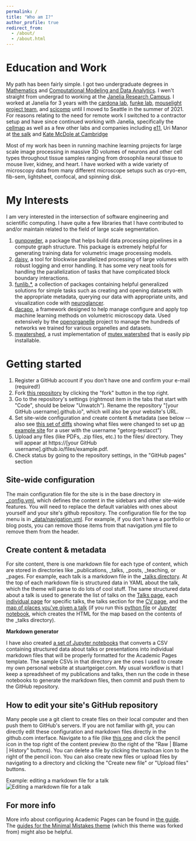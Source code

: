 ```yaml
---
permalink: /
title: "Who am I?"
author_profile: true
redirect_from: 
  - /about/
  - /about.html
---
```


Education and Work
==================

My path has been fairly simple. I got two undergraduate degrees in [Mathematics](https://catalog.vt.edu/undergraduate/college-science/mathematics/mathematics-bs-applied-discrete-mathematics/) and [Computational Modeling and Data Analytics](https://data.science.vt.edu/programs/cmda.html). I wen't straight from undergrad to working at the [Janelia Research Campus](https://www.janelia.org/). I worked at Janelia for 3 years with the [cardona lab](https://www.janelia.org/our-research/former-labs/cardona-lab), [funke lab](https://www.janelia.org/lab/funke-lab), [mouselight project team](https://www.janelia.org/project-team/mouselight), and [scicomp](https://www.janelia.org/support-team/scientific-computing-software) until I moved to Seattle in the summer of 2021. For reasons relating to the need for remote work I switched to a contractor setup and have since continued working with Janelia, specifically the [cellmap](https://www.janelia.org/project-team/cellmap) as well as a few other labs and companies including [e11](https://e11.bio/), Uri Manor at [the salk](https://www.salk.edu/) and [Kate McDole at Cambridge](https://www2.mrc-lmb.cam.ac.uk/group-leaders/h-to-m/kate-mcdole/)

Most of my work has been in running machine learning projects for large scale image processing in massive 3D volumes of neurons and other cell types throughout tissue samples ranging from drosophila neural tissue to mouse liver, kidney, and heart. I have worked with a wide variety of microscopy data from many different microscope setups such as cryo-em, fib-sem, lightsheet, confocal, and spinning disk. 

My Interests
============

I am very interested in the intersection of software engineering and scientific computing. I have quite a few libraries that I have contributed to and/or maintain related to the field of large scale segmentation.
1. [gunpowder](https://github.com/funkelab/gunpowder), a package that helps build data processing pipelines in a compute graph structure. This package is extremely helpful for generating training data for volumetric image processing models.
1. [daisy](https://github.com/funkelab/daisy), a tool for blockwise parallelized processing of large volumes with robust logging and error handling. It has some very neat tools for handling the parallelization of tasks that have complicated block boundary interactions.
1. [funlib.*](https://github.com/orgs/funkelab/repositories?q=funlib), a collection of packages containing helpful generalized solutions for simple tasks such as creating and opening datasets with the appropriate metadata, querying our data with appropriate units, and visualization code with [neuroglancer](https://github.com/google/neuroglancer).
1. [dacapo](https://github.com/janelia-cellmap/dacapo), a framework designed to help manage configure and apply top machine learning methods on volumetric microscopy data. Used extensively by the [openorganelle](https://www.openorganelle.org/) project to manage the hundreds of networks we trained for various organelles and datasets.
1. [mwatershed](https://github.com/pattonw/mwatershed), a rust implementation of [mutex watershed](https://arxiv.org/abs/1904.12654) that is easily pip installable.

Getting started
======
1. Register a GitHub account if you don't have one and confirm your e-mail (required!)
1. Fork [this repository](https://github.com/academicpages/academicpages.github.io) by clicking the "fork" button in the top right. 
1. Go to the repository's settings (rightmost item in the tabs that start with "Code", should be below "Unwatch"). Rename the repository "[your GitHub username].github.io", which will also be your website's URL.
1. Set site-wide configuration and create content & metadata (see below -- also see [this set of diffs](http://archive.is/3TPas) showing what files were changed to set up [an example site](https://getorg-testacct.github.io) for a user with the username "getorg-testacct")
1. Upload any files (like PDFs, .zip files, etc.) to the files/ directory. They will appear at https://[your GitHub username].github.io/files/example.pdf.  
1. Check status by going to the repository settings, in the "GitHub pages" section

Site-wide configuration
------
The main configuration file for the site is in the base directory in [_config.yml](https://github.com/academicpages/academicpages.github.io/blob/master/_config.yml), which defines the content in the sidebars and other site-wide features. You will need to replace the default variables with ones about yourself and your site's github repository. The configuration file for the top menu is in [_data/navigation.yml](https://github.com/academicpages/academicpages.github.io/blob/master/_data/navigation.yml). For example, if you don't have a portfolio or blog posts, you can remove those items from that navigation.yml file to remove them from the header. 

Create content & metadata
------
For site content, there is one markdown file for each type of content, which are stored in directories like _publications, _talks, _posts, _teaching, or _pages. For example, each talk is a markdown file in the [_talks directory](https://github.com/academicpages/academicpages.github.io/tree/master/_talks). At the top of each markdown file is structured data in YAML about the talk, which the theme will parse to do lots of cool stuff. The same structured data about a talk is used to generate the list of talks on the [Talks page](https://academicpages.github.io/talks), each [individual page](https://academicpages.github.io/talks/2012-03-01-talk-1) for specific talks, the talks section for the [CV page](https://academicpages.github.io/cv), and the [map of places you've given a talk](https://academicpages.github.io/talkmap.html) (if you run this [python file](https://github.com/academicpages/academicpages.github.io/blob/master/talkmap.py) or [Jupyter notebook](https://github.com/academicpages/academicpages.github.io/blob/master/talkmap.ipynb), which creates the HTML for the map based on the contents of the _talks directory).

**Markdown generator**

I have also created [a set of Jupyter notebooks](https://github.com/academicpages/academicpages.github.io/tree/master/markdown_generator
) that converts a CSV containing structured data about talks or presentations into individual markdown files that will be properly formatted for the Academic Pages template. The sample CSVs in that directory are the ones I used to create my own personal website at stuartgeiger.com. My usual workflow is that I keep a spreadsheet of my publications and talks, then run the code in these notebooks to generate the markdown files, then commit and push them to the GitHub repository.

How to edit your site's GitHub repository
------
Many people use a git client to create files on their local computer and then push them to GitHub's servers. If you are not familiar with git, you can directly edit these configuration and markdown files directly in the github.com interface. Navigate to a file (like [this one](https://github.com/academicpages/academicpages.github.io/blob/master/_talks/2012-03-01-talk-1.md) and click the pencil icon in the top right of the content preview (to the right of the "Raw | Blame | History" buttons). You can delete a file by clicking the trashcan icon to the right of the pencil icon. You can also create new files or upload files by navigating to a directory and clicking the "Create new file" or "Upload files" buttons. 

Example: editing a markdown file for a talk
![Editing a markdown file for a talk](/images/editing-talk.png)

For more info
------
More info about configuring Academic Pages can be found in [the guide](https://academicpages.github.io/markdown/). The [guides for the Minimal Mistakes theme](https://mmistakes.github.io/minimal-mistakes/docs/configuration/) (which this theme was forked from) might also be helpful.
